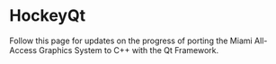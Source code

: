 HockeyQt
========
Follow this page for updates on the progress of porting the Miami All-Access Graphics System to C++ with the Qt Framework.
